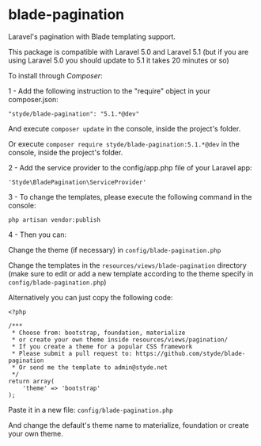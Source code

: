 # blade-pagination
Laravel's pagination with Blade templating support.

This package is compatible with Laravel 5.0 and Laravel 5.1
(but if you are using Laravel 5.0 you should update to 5.1 it takes 20 minutes or so)

To install through *Composer*:

1 - Add the following instruction to the "require" object in your composer.json:

`"styde/blade-pagination": "5.1.*@dev"`

And execute `composer update` in the console, inside the project's folder.

Or execute `composer require styde/blade-pagination:5.1.*@dev` in the console, inside the project's folder.

2 - Add the service provider to the config/app.php file of your Laravel app:

`'Styde\BladePagination\ServiceProvider'`

3 - To change the templates, please execute the following command in the console:

`php artisan vendor:publish`

4 - Then you can: 

Change the theme (if necessary) in `config/blade-pagination.php`

Change the templates in the `resources/views/blade-pagination` directory
(make sure to edit or add a new template according to the theme specify in `config/blade-pagination.php`)

Alternatively you can just copy the following code:

```
<?php

/***
 * Choose from: bootstrap, foundation, materialize
 * or create your own theme inside resources/views/pagination/
 * If you create a theme for a popular CSS framework
 * Please submit a pull request to: https://github.com/styde/blade-pagination
 * Or send me the template to admin@styde.net
 */
return array(
    'theme' => 'bootstrap'
);
```

Paste it in a new file: `config/blade-pagination.php`

And change the default's theme name to materialize, foundation or create your own theme.